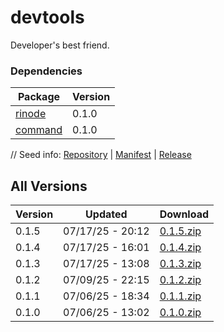 # devtools

Developer's best friend.

### Dependencies

|Package|Version|
|---|---|
|[rinode](../rinode)|0.1.0|
|[command](../command)|0.1.0|

// Seed info: [Repository](https://github.com/fabriccore/devtools-js) | [Manifest](https://raw.githubusercontent.com/fabriccore/devtools-js/refs/heads/master/package.json) | [Release](https://github.com/fabriccore/devtools-js/archive/refs/heads/master.zip)

## All Versions

|Version|Updated|Download|
|---|---|---|
|0.1.5|07/17/25 - 20:12|[0.1.5.zip](./releases/0.1.5.zip)|
|0.1.4|07/17/25 - 16:01|[0.1.4.zip](./releases/0.1.4.zip)|
|0.1.3|07/17/25 - 13:08|[0.1.3.zip](./releases/0.1.3.zip)|
|0.1.2|07/09/25 - 22:15|[0.1.2.zip](./releases/0.1.2.zip)|
|0.1.1|07/06/25 - 18:34|[0.1.1.zip](./releases/0.1.1.zip)|
|0.1.0|07/06/25 - 13:02|[0.1.0.zip](./releases/0.1.0.zip)|